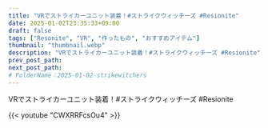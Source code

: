 ```yaml
---
title: "VRでストライカーユニット装着！#ストライクウィッチーズ #Resionite"
date: 2025-01-02T23:35:33+09:00
draft: false
tags: ["Resonite", "VR", "作ったもの", "おすすめアイテム"]
thumbnail: "thumbnail.webp"
description: "VRでストライカーユニット装着！#ストライクウィッチーズ #Resionite"
prev_post_path:
next_post_path:
# FolderName：2025-01-02-strikewitchers
---
```


VRでストライカーユニット装着！#ストライクウィッチーズ #Resionite

{{< youtube "CWXRRFcsOu4" >}}
